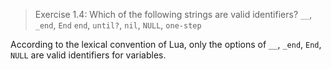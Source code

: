 > Exercise 1.4: Which of the following strings are valid identifiers? 
> `__`, `_end`, `End` `end`, `until?`, `nil`, `NULL`, `one-step`

According to the lexical convention of Lua, only the options of `__`, `_end`, `End`, `NULL` are valid identifiers for variables.

